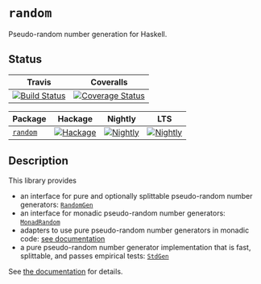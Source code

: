 # `random`

Pseudo-random number generation for Haskell.

## Status

| Travis | Coveralls |
|:------:|:---------:|
| [![Build Status](https://secure.travis-ci.org/idontgetoutmuch/random.svg?v1.2-proposal)](http://travis-ci.org/idontgetoutmuch/random) | [![Coverage Status](https://coveralls.io/repos/github/idontgetoutmuch/random/badge.svg?branch=v1.2-proposal)](https://coveralls.io/github/idontgetoutmuch/random?branch=v1.2-proposal)

|      Package       | Hackage | Nightly | LTS |
|:-------------------|:-------:|:-------:|:---:|
|  [`random`](https://github.com/idontgetoutmuch/random)| [![Hackage](https://img.shields.io/hackage/v/random.svg)](https://hackage.haskell.org/package/random)| [![Nightly](https://www.stackage.org/package/random/badge/nightly)](https://www.stackage.org/nightly/package/random)| [![Nightly](https://www.stackage.org/package/random/badge/lts)](https://www.stackage.org/lts/package/random)

## Description

This library provides
- an interface for pure and optionally splittable pseudo-random number
  generators: [`RandomGen`][haddock-randomgen]
- an interface for monadic pseudo-random number generators:
  [`MonadRandom`][haddock-monadrandom]
- adapters to use pure pseudo-random number generators in monadic code: [see
  documentation][haddock-adapters]
- a pure pseudo-random number generator implementation that is fast,
  splittable, and passes empirical tests: [`StdGen`][haddock-stdgen]

See [the documentation][haddock] for details.

[haddock]: https://htmlpreview.github.io/?https://raw.githubusercontent.com/idontgetoutmuch/random/haddock-preview/doc/index.html
[haddock-adapters]: https://htmlpreview.github.io/?https://raw.githubusercontent.com/idontgetoutmuch/random/haddock-preview/doc/System-Random-Monad.html#g:5
[haddock-monadrandom]: https://htmlpreview.github.io/?https://raw.githubusercontent.com/idontgetoutmuch/random/haddock-preview/doc/System-Random-Monad.html#t:MonadRandom
[haddock-randomgen]: https://htmlpreview.github.io/?https://raw.githubusercontent.com/idontgetoutmuch/random/haddock-preview/doc/System-Random.html#t:RandomGen
[haddock-stdgen]: https://htmlpreview.github.io/?https://raw.githubusercontent.com/idontgetoutmuch/random/haddock-preview/doc/System-Random.html#t:StdGen
